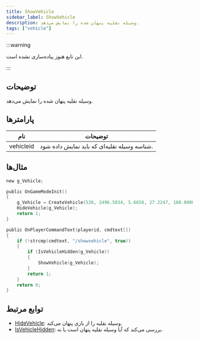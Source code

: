 ```yaml
---
title: ShowVehicle
sidebar_label: ShowVehicle
description: وسیله نقلیه پنهان شده را نمایش می‌دهد.
tags: ["vehicle"]
---
```


<VersionWarn version='omp v1.1.0.2612' />

:::warning

این تابع هنوز پیاده‌سازی نشده است.

:::

## توضیحات

وسیله نقلیه پنهان شده را نمایش می‌دهد.

## پارامترها

| نام       | توضیحات                                      |
|-----------|---------------------------------------------|
| vehicleid | شناسه وسیله نقلیه‌ای که باید نمایش داده شود. |

## مثال‌ها

```c
new g_Vehicle;

public OnGameModeInit()
{
    g_Vehicle = CreateVehicle(536, 2496.5034, 5.6658, 27.2247, 180.0000, -1, -1, 60);
    HideVehicle(g_Vehicle);
    return 1;
}

public OnPlayerCommandText(playerid, cmdtext[])
{
    if (!strcmp(cmdtext, "/showvehicle", true))
    {
        if (IsVehicleHidden(g_Vehicle))
        {
            ShowVehicle(g_Vehicle);
        }
        return 1;
    }
    return 0;
}
```

## توابع مرتبط

- [HideVehicle](HideVehicle): وسیله نقلیه را از بازی پنهان می‌کند.
- [IsVehicleHidden](IsVehicleHidden): بررسی می‌کند که آیا وسیله نقلیه پنهان است یا نه.
